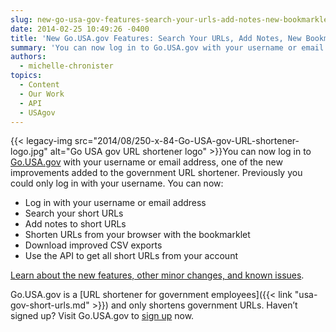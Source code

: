 ```yaml
---
slug: new-go-usa-gov-features-search-your-urls-add-notes-new-bookmarklet-and-more
date: 2014-02-25 10:49:26 -0400
title: 'New Go.USA.gov Features: Search Your URLs, Add Notes, New Bookmarklet, and More'
summary: 'You can now log in to Go.USA.gov with your username or email address, one of the  new improvements added to the government URL shortener. Previously you could only log in with your username. You can now: Log in with your username or email address Search your short'
authors:
  - michelle-chronister
topics:
  - Content
  - Our Work
  - API
  - USAgov
---
```


{{< legacy-img src="2014/08/250-x-84-Go-USA-gov-URL-shortener-logo.jpg" alt="Go USA gov URL shortener logo" >}}You can now log in to [Go.USA.gov](https://go.usa.gov/) with your username or email address, one of the  new improvements added to the government URL shortener. Previously you could only log in with your username. You can now:

  * Log in with your username or email address
  * Search your short URLs
  * Add notes to short URLs
  * Shorten URLs from your browser with the bookmarklet
  * Download improved CSV exports
  * Use the API to get all short URLs from your account

[Learn about the new features, other minor changes, and known issues](http://go.usa.gov/node/121).

Go.USA.gov is a [URL shortener for government employees]({{< link "usa-gov-short-urls.md" >}}) and only shortens government URLs. Haven&#8217;t signed up? Visit Go.USA.gov to [sign up](https://go.usa.gov/) now.